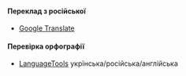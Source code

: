 #### Переклад з російської

* [Google Translate](https://translate.google.com/?sl=ru&tl=uk)


#### Перевірка орфографії

* [LanguageTools](https://languagetool.org/) укрїнська/російська/англійська